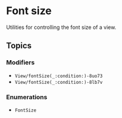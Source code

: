 # Font size

Utilities for controlling the font size of a view.

## Topics

### Modifiers

- ``View/fontSize(_:condition:)-8uo73``
- ``View/fontSize(_:condition:)-8lb7v``

### Enumerations

- ``FontSize``
